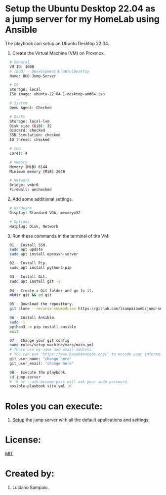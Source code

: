 # Setup the Ubuntu Desktop 22.04 as a jump server for my HomeLab using Ansible

The playbook can setup an Ubuntu Desktop 22.04.

1. Create the Virtual Machine (VM) on Proxmox.
```bash
  # General
  VM ID: 1000
  # [DUD] - Development|Ubuntu|Desktop
  Name: DUD-Jump-Server

  # OS
  Storage: local
  ISO image: ubuntu-22.04.1-desktop-amd64.iso

  # System
  Qemu Agent: Cheched

  # Disks
  Storage: local-lvm
  Disk size (GiB): 32
  Discard: checked
  SSD Simulation: checked
  IO thread: checked

  # CPU
  Cores: 4

  # Memory
  Memory (MiB) 6144
  Minimum memory (MiB) 2048

  # Network
  Bridge: vmbr0
  Firewall: unchecked
```

2. Add some additional settings.
```bash
  # Hardware
  Display: Standard VGA, memory=32

  # Options
  Hotplug: Disk, Network
```

3. Run these commands in the terminal of the VM:
```bash
  01 - Install SSH.
  sudo apt update
  sudo apt install openssh-server

  02 - Install Pip.
  sudo apt install python3-pip

  03 - Install Git.
  sudo apt install git -y
  
  04 - Create a Git folder and go to it.
  mkdir git && cd git

  05 - Download the repository.
  git clone --recurse-submodules https://github.com/lsampaioweb/jump-server.git

  06 - Install Ansible.
  sudo -i
  python3 -m pip install ansible
  exit

  07 - Change your git config
  nano roles/setup_machine/vars/main.yml
  # These are my name and email address.
  # You can use 'https://www.base64encode.org/' to encode your information.
  git_user_name: "change here"
  git_user_email: "change here"

  08 - Execute the playbook.
  cd jump-server
  # -K or --ask-become-pass will ask your sudo password.
  ansible-playbook site.yml -K
```

# Roles you can execute:
1. [Setup](roles/setup-machine/README.md) the jump server with all the default applications and settings.

# License:

[MIT](LICENSE "MIT License")

# Created by: 

1. Luciano Sampaio.
